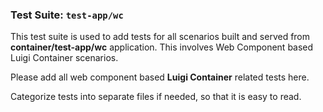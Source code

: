 ### Test Suite: `test-app/wc`

This test suite is used to add tests for all scenarios built and served from **container/test-app/wc** application. This involves Web Component based Luigi Container scenarios.

Please add all web component based **Luigi Container** related tests here. 

Categorize tests into separate files if needed, so that it is easy to read. 